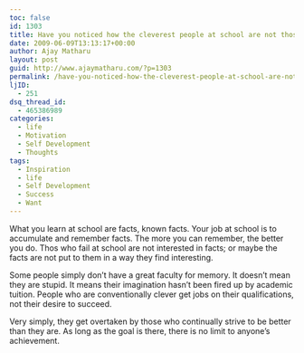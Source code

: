 ```yaml
---
toc: false
id: 1303
title: Have you noticed how the cleverest people at school are not those who make it in life?
date: 2009-06-09T13:13:17+00:00
author: Ajay Matharu
layout: post
guid: http://www.ajaymatharu.com/?p=1303
permalink: /have-you-noticed-how-the-cleverest-people-at-school-are-not-those-who-make-it-in-life/
ljID:
  - 251
dsq_thread_id:
  - 465386989
categories:
  - life
  - Motivation
  - Self Development
  - Thoughts
tags:
  - Inspiration
  - life
  - Self Development
  - Success
  - Want
---
```

<p class="MsoNormal">
  What you learn at school are facts, known facts. Your job at school is to accumulate and remember facts. The more you can remember, the better you do. Thos who fail at school are not interested in facts; or maybe the facts are not put to them in a way they find interesting.
</p>

<p class="MsoNormal">
  Some people simply don’t have a great faculty for memory. It doesn’t mean they are stupid. It means their imagination hasn’t been fired up by academic tuition. People who are conventionally clever get jobs on their qualifications, not their desire to succeed.
</p>

<div style="padding: 0cm 0cm 1pt; border: medium medium 1pt none none solid -moz-use-text-color -moz-use-text-color windowtext;">
  <p class="MsoNormal" style="border: medium none; padding: 0cm;">
    Very simply, they get overtaken by those who continually strive to be better than they are. As long as the goal is there, there is no limit to anyone’s achievement.
  </p>
</div>
